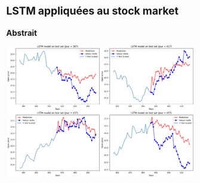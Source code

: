 # LSTM appliquées au stock market

## Abstrait



    
![png](stock_predictions_files/stock_predictions_80_0.png)
    

